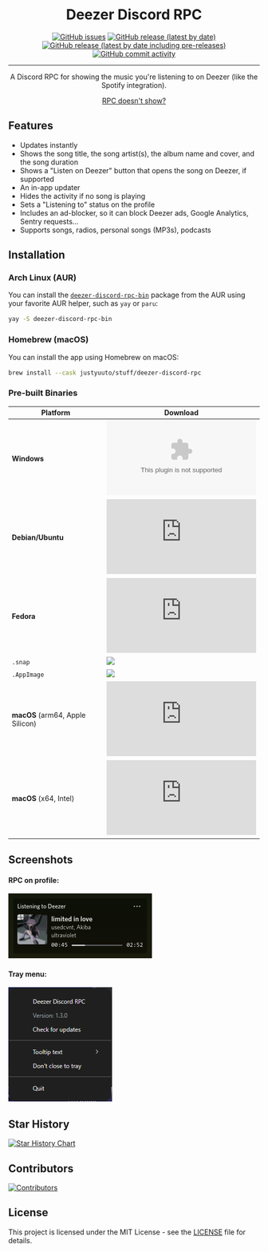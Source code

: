 <div align="center">
    <h1>Deezer Discord RPC</h1>
    <a href="https://github.com/JustYuuto/deezer-discord-rpc/issues"><img alt="GitHub issues" src="https://img.shields.io/github/issues/justyuuto/deezer-discord-rpc?style=for-the-badge"></a>
    <a href="https://github.com/JustYuuto/deezer-discord-rpc/releases/latest"><img alt="GitHub release (latest by date)" src="https://img.shields.io/github/downloads/justyuuto/deezer-discord-rpc/latest/total?style=for-the-badge"></a>
    <a href="https://github.com/JustYuuto/deezer-discord-rpc/releases/latest"><img alt="GitHub release (latest by date including pre-releases)" src="https://img.shields.io/github/v/release/justyuuto/deezer-discord-rpc?include_prereleases&label=latest%20release&style=for-the-badge"></a>
    <a href="https://github.com/JustYuuto/deezer-discord-rpc/commits"><img alt="GitHub commit activity" src="https://img.shields.io/github/commit-activity/w/justyuuto/deezer-discord-rpc?style=for-the-badge"></a>
    <hr />
    <p>A Discord RPC for showing the music you're listening to on Deezer (like the Spotify integration).</p>
    <a href="https://github.com/JustYuuto/deezer-discord-rpc/wiki/RPC-doesn't-show%3F">RPC doesn't show?</a>
</div>

## Features

* Updates instantly
* Shows the song title, the song artist(s), the album name and cover, and the song duration
* Shows a "Listen on Deezer" button that opens the song on Deezer, if supported
* An in-app updater
* Hides the activity if no song is playing
* Sets a "Listening to" status on the profile
* Includes an ad-blocker, so it can block Deezer ads, Google Analytics, Sentry requests...
* Supports songs, radios, personal songs (MP3s), podcasts

## Installation

### Arch Linux (AUR)

You can install the [`deezer-discord-rpc-bin`](https://aur.archlinux.org/packages/deezer-discord-rpc-bin) package from the AUR using your favorite AUR helper, such as `yay` or `paru`:

```bash
yay -S deezer-discord-rpc-bin
```

### Homebrew (macOS)

You can install the app using Homebrew on macOS:

```bash
brew install --cask justyuuto/stuff/deezer-discord-rpc
```

### Pre-built Binaries

| **Platform**                     | **Download**                                                                                                                                                                                                                                                     |
|----------------------------------|------------------------------------------------------------------------------------------------------------------------------------------------------------------------------------------------------------------------------------------------------------------|
| **Windows**                      | [![](https://img.shields.io/github/downloads/JustYuuto/deezer-discord-rpc/latest/DeezerDiscordRPC-win-x64.exe?style=for-the-badge)](https://github.com/JustYuuto/deezer-discord-rpc/releases/latest/download/DeezerDiscordRPC-win-x64.exe)                       |
| **Debian/Ubuntu**                | [![](https://img.shields.io/github/downloads/JustYuuto/deezer-discord-rpc/latest/DeezerDiscordRPC-linux-amd64.deb?style=for-the-badge&logo=debian)](https://github.com/JustYuuto/deezer-discord-rpc/releases/latest/download/DeezerDiscordRPC-linux-amd64.deb)   |
| **Fedora**                       | [![](https://img.shields.io/github/downloads/JustYuuto/deezer-discord-rpc/latest/DeezerDiscordRPC-linux-x86_64.rpm?style=for-the-badge&logo=fedora)](https://github.com/JustYuuto/deezer-discord-rpc/releases/latest/download/DeezerDiscordRPC-linux-x86_64.rpm) |
| `.snap`                          | [![](https://img.shields.io/github/downloads/JustYuuto/deezer-discord-rpc/latest/DeezerDiscordRPC-linux-amd64.snap?style=for-the-badge)](https://github.com/JustYuuto/deezer-discord-rpc/releases/latest/download/DeezerDiscordRPC-linux-amd64.snap)             |
| `.AppImage`                      | [![](https://img.shields.io/github/downloads/JustYuuto/deezer-discord-rpc/latest/DeezerDiscordRPC-linux-x86_64.AppImage?style=for-the-badge)](https://github.com/JustYuuto/deezer-discord-rpc/releases/latest/download/DeezerDiscordRPC-linux-x86_64.AppImage)   |
| **macOS** (arm64, Apple Silicon) | [![](https://img.shields.io/github/downloads/JustYuuto/deezer-discord-rpc/latest/DeezerDiscordRPC-mac-arm64.dmg?style=for-the-badge&logo=apple)](https://github.com/JustYuuto/deezer-discord-rpc/releases/latest/download/DeezerDiscordRPC-mac-arm64.dmg)        |
| **macOS** (x64, Intel)           | [![](https://img.shields.io/github/downloads/JustYuuto/deezer-discord-rpc/latest/DeezerDiscordRPC-mac-x64.dmg?style=for-the-badge&logo=apple)](https://github.com/JustYuuto/deezer-discord-rpc/releases/latest/download/DeezerDiscordRPC-mac-x64.dmg)            |

## Screenshots

#### RPC on profile:

![RPC on profile](screenshots/rpc.png)

#### Tray menu:

![Tray menu](screenshots/tray_menu.png)

## Star History

[![Star History Chart](https://api.star-history.com/svg?repos=JustYuuto/deezer-discord-rpc&type=Date)](https://star-history.com/#JustYuuto/deezer-discord-rpc&Date)

## Contributors

[![Contributors](https://contrib.rocks/image?repo=JustYuuto/deezer-discord-rpc)](https://github.com/JustYuuto/deezer-discord-rpc/graphs/contributors)

## License

This project is licensed under the MIT License - see the [LICENSE](LICENSE) file for details.
